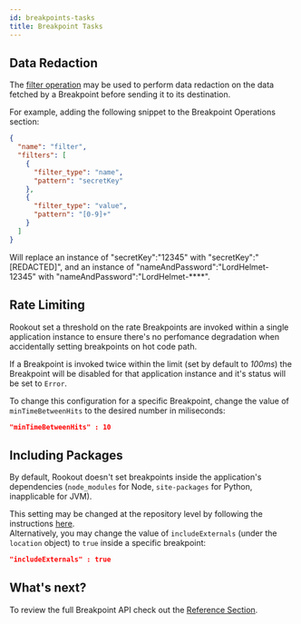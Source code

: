 ```yaml
---
id: breakpoints-tasks
title: Breakpoint Tasks
---
```


## Data Redaction

The [filter operation](breakpoints-reference.md#filter) may be used to perform data redaction on the data fetched by a Breakpoint before sending it to its destination.  

For example, adding the following snippet to the Breakpoint Operations section:
```json
{
  "name": "filter",
  "filters": [
    {
      "filter_type": "name",
      "pattern": "secretKey"
    },
    {
      "filter_type": "value",
      "pattern": "[0-9]+"
    }
  ]
}
```

Will replace an instance of "secretKey":"12345" with "secretKey":"[REDACTED]", and an instance of "nameAndPassword":"LordHelmet-12345" with "nameAndPassword":"LordHelmet-****".

## Rate Limiting

Rookout set a threshold on the rate Breakpoints are invoked within a single application instance to ensure there's no perfomance degradation when accidentally setting breakpoints on hot code path.

If a Breakpoint is invoked twice within the limit (set by default to *100ms*) the Breakpoint will be disabled for that application instance and it's status will be set to `Error`.

To change this configuration for a specific Breakpoint, change the value of `minTimeBetweenHits` to the desired number in miliseconds:
```json
"minTimeBetweenHits" : 10
```

## Including Packages

By default, Rookout doesn't set breakpoints inside the application's dependencies (`node_modules` for Node, `site-packages` for Python, inapplicable for JVM).

This setting may be changed at the repository level by following the instructions [here](source-repos.md#debugging-packages).  
Alternatively, you may change the value of `includeExternals` (under the `location` object) to `true` inside a specific breakpoint:
```json
"includeExternals" : true
```

## What's next?

To review the full Breakpoint API check out the [Reference Section](breakpoints-reference.md).
